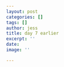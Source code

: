 ```yaml
---
layout: post
categories: []
tags: []
author: jess
title: day 7 earlier
excerpt: ''
date: 
image: ''

---
```

